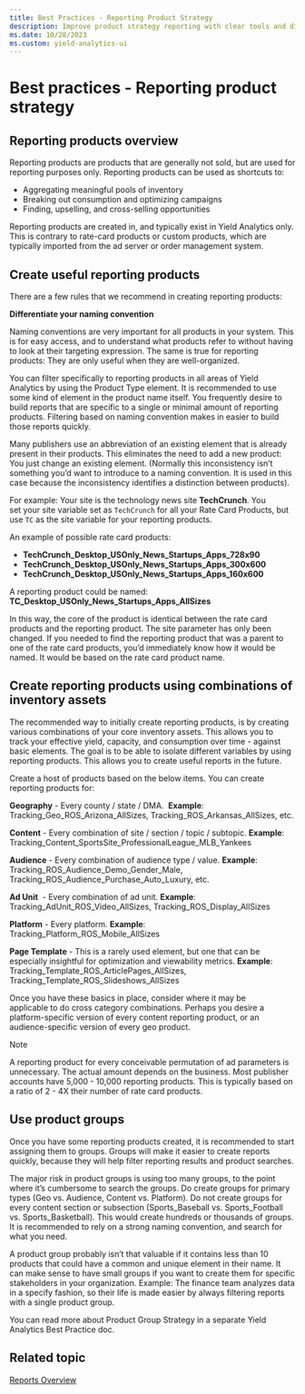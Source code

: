 ```yaml
---
title: Best Practices - Reporting Product Strategy
description: Improve product strategy reporting with clear tools and distinct naming for enhanced clarity and differentiation.
ms.date: 10/28/2023
ms.custom: yield-analytics-ui
---
```


# Best practices - Reporting product strategy

## Reporting products overview

Reporting products are products that are generally not sold, but are used for reporting purposes only. Reporting products can be used as shortcuts to:

- Aggregating meaningful pools of inventory
- Breaking out consumption and optimizing campaigns
- Finding, upselling, and cross-selling opportunities

Reporting products are created in, and typically exist in Yield Analytics only. This is contrary to rate-card products or custom products, which are typically imported from the ad server or order management system.

## Create useful reporting products

There are a few rules that we recommend in creating reporting products:

**Differentiate your naming convention**

Naming conventions are very important for all products in your system. This is for easy access, and to understand what products refer to without having to look at their targeting expression. The same is true for reporting products: They are only useful when they are well-organized.

You can filter specifically to reporting products in all areas of Yield Analytics by using the Product Type element. It is recommended to use some kind of element in the product name itself. You frequently desire to build reports that are specific to a single or minimal amount of reporting products. Filtering based on naming convention makes in easier to build those reports quickly.

Many publishers use an abbreviation of an existing element that is already present in their products. This eliminates the need to add a new product: You just change an existing element. (Normally this inconsistency isn’t something you’d want to introduce to a naming convention. It is used in this case because the inconsistency identifies a distinction between products).

For example: Your site is the technology news site **TechCrunch**. You set your site variable set as `TechCrunch` for all your Rate Card Products, but use `TC` as the site variable for your reporting products.

An example of possible rate card products:

- **TechCrunch_Desktop_USOnly_News_Startups_Apps_728x90**
- **TechCrunch_Desktop_USOnly_News_Startups_Apps_300x600**
- **TechCrunch_Desktop_USOnly_News_Startups_Apps_160x600**

A reporting product could be named:
**TC_Desktop_USOnly_News_Startups_Apps_AllSizes**

In this way, the core of the product is identical between the rate card products and the reporting product. The site parameter has only been changed. If you needed to find the reporting product that was a parent to one of the rate card products, you’d immediately know how it would be named. It would be based on the rate card product name.

## Create reporting products using combinations of inventory assets

The recommended way to initially create reporting products, is by creating various combinations of your core inventory assets. This allows you to track your effective yield, capacity, and consumption over time - against basic elements. The goal is to be able to isolate different variables by using reporting products. This allows you to create useful reports in the future.

Create a host of products based on the below items. You can create reporting products for:

**Geography** - Every county / state / DMA.  
**Example**: Tracking_Geo_ROS_Arizona_AllSizes, Tracking_ROS_Arkansas_AllSizes, etc.

**Content** - Every combination of site / section / topic / subtopic.
**Example**: Tracking_Content_SportsSite_ProfessionalLeague_MLB_Yankees

**Audience** - Every combination of audience type / value.
**Example**: Tracking_ROS_Audience_Demo_Gender_Male, Tracking_ROS_Audience_Purchase_Auto_Luxury, etc.

**Ad Unit**  - Every combination of ad unit.
**Example**: Tracking_AdUnit_ROS_Video_AllSizes, Tracking_ROS_Display_AllSizes

**Platform** - Every platform.
**Example**: Tracking_Platform_ROS_Mobile_AllSizes

**Page Template** - This is a rarely used element, but one that can be especially insightful for optimization and viewability metrics.
**Example**: Tracking_Template_ROS_ArticlePages_AllSizes, Tracking_Template_ROS_Slideshows_AllSizes

Once you have these basics in place, consider where it may be applicable to do cross category combinations. Perhaps you desire a platform-specific version of every content reporting product, or an audience-specific version of every geo product.

> [!NOTE]
> A reporting product for every conceivable permutation of ad parameters is unnecessary. The actual amount depends on the business. Most publisher accounts have 5,000 - 10,000 reporting products. This is typically based on a ratio of 2 - 4X their number of rate card products.

## Use product groups

Once you have some reporting products created, it is recommended to start assigning them to groups. Groups will make it easier to create reports quickly, because they will help filter reporting results and product searches.

The major risk in product groups is using too many groups, to the point where it’s cumbersome to search the groups. Do create groups for primary types (Geo vs. Audience, Content vs. Platform). Do not create groups for every content section or subsection (Sports_Baseball vs. Sports_Football vs. Sports_Basketball). This would create hundreds or thousands of groups. It is recommended to rely on a strong naming convention, and search for what you need.

A product group probably isn’t that valuable if it contains less than 10 products that could have a common and unique element in their name. It can make sense to have small groups if you want to create them for specific stakeholders in your organization. Example: The finance team analyzes data in a specify fashion, so their life is made easier by always filtering reports with a single product group.

You can read more about Product Group Strategy in a separate Yield Analytics Best Practice doc.

## Related topic

[Reports Overview](reports-overview.md)
